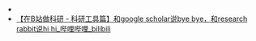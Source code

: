 - 
- [【在B站做科研 - 科研工具篇】和google scholar说bye bye，和research rabbit说hi hi_哔哩哔哩_bilibili](https://www.bilibili.com/video/BV1vi4y1r713?spm_id_from=333.999.0.0&vd_source=025a435f75f64171dd9cd96896be80a4)